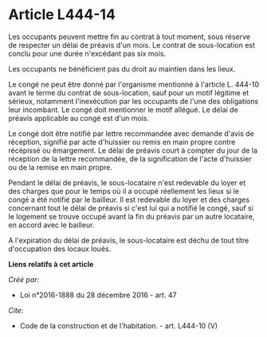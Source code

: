 # Article L444-14

Les occupants peuvent mettre fin au contrat à tout moment, sous réserve de respecter un délai de préavis d'un mois. Le
contrat de sous-location est conclu pour une durée n'excédant pas six mois. 

Les occupants ne bénéficient pas du droit au maintien dans les lieux. 

Le congé ne peut être donné par l'organisme mentionné à l'article L. 444-10 avant le terme du contrat de sous-location, sauf
pour un motif légitime et sérieux, notamment l'inexécution par les occupants de l'une des obligations leur incombant. Le
congé doit mentionner le motif allégué. Le délai de préavis applicable au congé est d'un mois. 

Le congé doit être notifié par lettre recommandée avec demande d'avis de réception, signifié par acte d'huissier ou remis en
main propre contre récépissé ou émargement. Le délai de préavis court à compter du jour de la réception de la lettre
recommandée, de la signification de l'acte d'huissier ou de la remise en main propre. 

Pendant le délai de préavis, le sous-locataire n'est redevable du loyer et des charges que pour le temps où il a occupé
réellement les lieux si le congé a été notifié par le bailleur. Il est redevable du loyer et des charges concernant tout le
délai de préavis si c'est lui qui a notifié le congé, sauf si le logement se trouve occupé avant la fin du préavis par un
autre locataire, en accord avec le bailleur. 

A l'expiration du délai de préavis, le sous-locataire est déchu de tout titre d'occupation des locaux loués.

**Liens relatifs à cet article**

_Créé par_:

  - Loi n°2016-1888 du 28 décembre 2016 - art. 47

_Cite_:

  - Code de la construction et de l'habitation. - art. L444-10 (V)
